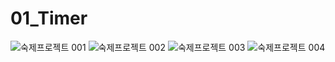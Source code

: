 # 01_Timer

![숙제프로젝트 001](https://user-images.githubusercontent.com/59866819/177009300-3c3de9be-0253-4d1c-98e5-221a79c0a7e1.png)
![숙제프로젝트 002](https://user-images.githubusercontent.com/59866819/177009308-9d0cb071-2944-4576-b06c-3cc4c1acde5b.png)
![숙제프로젝트 003](https://user-images.githubusercontent.com/59866819/177009310-9f262d5b-7260-4024-916f-54dffe6c238f.png)
![숙제프로젝트 004](https://user-images.githubusercontent.com/59866819/177009315-f6ffbea5-4555-4850-b366-71ab123c4939.png)
